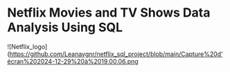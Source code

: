 # Netflix Movies and TV Shows Data Analysis Using SQL

![Netflix_logo](https://github.com/Leanavgnr/netflix_sql_project/blob/main/Capture%20d’écran%202024-12-29%20à%2019.00.06.png
